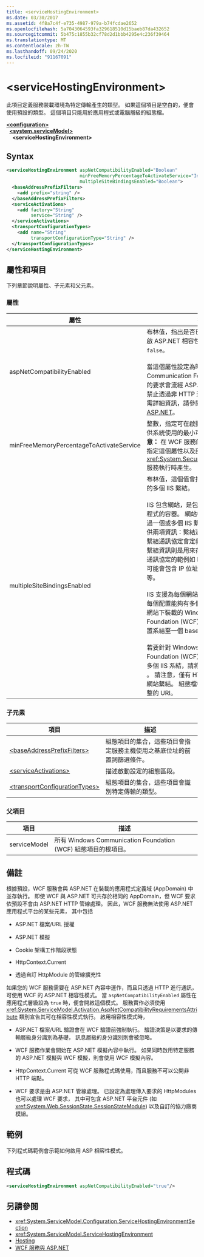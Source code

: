 ```yaml
---
title: <serviceHostingEnvironment>
ms.date: 03/30/2017
ms.assetid: 4f8a7c4f-e735-4987-979a-b74fcdae2652
ms.openlocfilehash: 5a7043064593fa329618510d15baeb87da432652
ms.sourcegitcommit: 5b475c1855b32cf78d2d1bbb4295e4c236f39464
ms.translationtype: MT
ms.contentlocale: zh-TW
ms.lasthandoff: 09/24/2020
ms.locfileid: "91167091"
---
```

# \<serviceHostingEnvironment>

此項目定義服務裝載環境為特定傳輸產生的類型。 如果這個項目是空白的，便會使用預設的類型。 這個項目只能用於應用程式或電腦層級的組態檔。  
  
[**\<configuration>**](../configuration-element.md)\
&nbsp;&nbsp;[**\<system.serviceModel>**](system-servicemodel.md)\
&nbsp;&nbsp;&nbsp;&nbsp;**\<serviceHostingEnvironment>**  
  
## <a name="syntax"></a>Syntax  
  
```xml  
<serviceHostingEnvironment aspNetCompatibilityEnabled="Boolean"
                           minFreeMemoryPercentageToActivateService="Integer"
                           multipleSiteBindingsEnabled="Boolean">
  <baseAddressPrefixFilters>
    <add prefix="string" />
  </baseAddressPrefixFilters>
  <serviceActivations>
    <add factory="String"
         service="String" />
  </serviceActivations>
  <transportConfigurationTypes>
    <add name="String"
         transportConfigurationType="String" />
  </transportConfigurationTypes>
</serviceHostingEnvironment>
```  
  
## <a name="attributes-and-elements"></a>屬性和項目  

 下列章節說明屬性、子元素和父元素。  
  
### <a name="attributes"></a>屬性  
  
|屬性|描述|  
|---------------|-----------------|  
|aspNetCompatibilityEnabled|布林值，指出是否已為目前的應用程式開啟 ASP.NET 相容性模式。 預設值為 `false`。<br /><br /> 當這個屬性設定為時 `true` ，Windows Communication Foundation (WCF) 服務的要求會流經 ASP.NET HTTP 管線，並禁止透過非 HTTP 通訊協定進行通訊。 如需詳細資訊，請參閱 [WCF 服務和 ASP.NET](../../../wcf/feature-details/wcf-services-and-aspnet.md)。|  
|minFreeMemoryPercentageToActivateService|整數，指定可在啟動 WCF 服務之前，可供系統使用的最小可用記憶體數量。 **注意：**  在 WCF 服務的 web.config 檔案中指定這個屬性以及部分信任，將會在 <xref:System.Security.SecurityException> 服務執行時產生。|  
|multipleSiteBindingsEnabled|布林值，這個值會指定是否啟用每個網站的多個 IIS 繫結。<br /><br /> IIS 包含網站，是包含虛擬目錄之虛擬應用程式的容器。 網站中的應用程式則可以透過一個或多個 IIS 繫結來存取。 IIS 繫結提供兩項資訊：繫結通訊協定和繫結資訊。 繫結通訊協定會定義產生通訊的配置，而繫結資訊則是用來存取網站的資訊。 繫結通訊協定的範例如 HTTP，其中繫結資訊可能會包含 IP 位址、連接埠、主機標題等。<br /><br /> IIS 支援為每個網站指定多個 IIS 繫結，讓每個配置能夠有多個基底位址。 不過，在網站下裝載的 Windows Communication Foundation (WCF) 服務，只允許每個配置系結至一個 baseAddress。<br /><br /> 若要針對 Windows Communication Foundation (WCF) 服務啟用每個網站的多個 IIS 系結，請將這個屬性設定為 `true` 。 請注意，僅有 HTTP 通訊協定支援多個網站繫結。 組態檔中的端點位址必須是完整的 URI。|  
  
### <a name="child-elements"></a>子元素  
  
|項目|描述|  
|-------------|-----------------|  
|[\<baseAddressPrefixFilters>](baseaddressprefixfilters.md)|組態項目的集合，這些項目會指定服務主機使用之基底位址的前置詞篩選條件。|  
|[\<serviceActivations>](serviceactivations.md)|描述啟動設定的組態區段。|  
|[\<transportConfigurationTypes>](transportconfigurationtypes.md)|組態項目的集合，這些項目會識別特定傳輸的類型。|  
  
### <a name="parent-elements"></a>父項目  
  
|項目|描述|  
|-------------|-----------------|  
|serviceModel|所有 Windows Communication Foundation (WCF) 組態項目的根項目。|  
  
## <a name="remarks"></a>備註  

 根據預設，WCF 服務會與 ASP.NET 在裝載的應用程式定義域 (AppDomain) 中並存執行。 即使 WCF 與 ASP.NET 可共存於相同的 AppDomain，但 WCF 要求依預設不會由 ASP.NET HTTP 管線處理。 因此，WCF 服務無法使用 ASP.NET 應用程式平台的某些元素， 其中包括  
  
- ASP.NET 檔案/URL 授權  
  
- ASP.NET 模擬  
  
- Cookie 架構工作階段狀態  
  
- HttpContext.Current  
  
- 透過自訂 HttpModule 的管線擴充性  
  
 如果您的 WCF 服務需要在 ASP.NET 內容中運作，而且只透過 HTTP 進行通訊，可使用 WCF 的 ASP.NET 相容性模式。 當 `aspNetCompatibilityEnabled` 屬性在應用程式層級設為 `true` 時，便會開啟這個模式。 服務實作必須使用 <xref:System.ServiceModel.Activation.AspNetCompatibilityRequirementsAttribute> 類別宣告其可在相容性模式執行。 啟用相容性模式時，  
  
- ASP.NET 檔案/URL 驗證會在 WCF 驗證前強制執行。 驗證決策是以要求的傳輸層級身分識別為基礎， 訊息層級的身分識別則會被忽略。  
  
- WCF 服務作業會開始在 ASP.NET 模擬內容中執行。 如果同時啟用特定服務的 ASP.NET 模擬與 WCF 模擬，則會使用 WCF 模擬內容。  
  
- HttpContext.Current 可從 WCF 服務程式碼使用，而且服務不可以公開非 HTTP 端點。  
  
- WCF 要求是由 ASP.NET 管線處理。 已設定為處理傳入要求的 HttpModules 也可以處理 WCF 要求， 其中可包含 ASP.NET 平台元件 (如 <xref:System.Web.SessionState.SessionStateModule>) 以及自訂的協力廠商模組。  
  
## <a name="example"></a>範例  

 下列程式碼範例會示範如何啟用 ASP 相容性模式。  
  
## <a name="code"></a>程式碼  
  
```xml  
<serviceHostingEnvironment aspNetCompatibilityEnabled="true"/>
```  
  
## <a name="see-also"></a>另請參閱

- <xref:System.ServiceModel.Configuration.ServiceHostingEnvironmentSection>
- <xref:System.ServiceModel.ServiceHostingEnvironment>
- [Hosting](../../../wcf/feature-details/hosting.md)
- [WCF 服務與 ASP.NET](../../../wcf/feature-details/wcf-services-and-aspnet.md)
